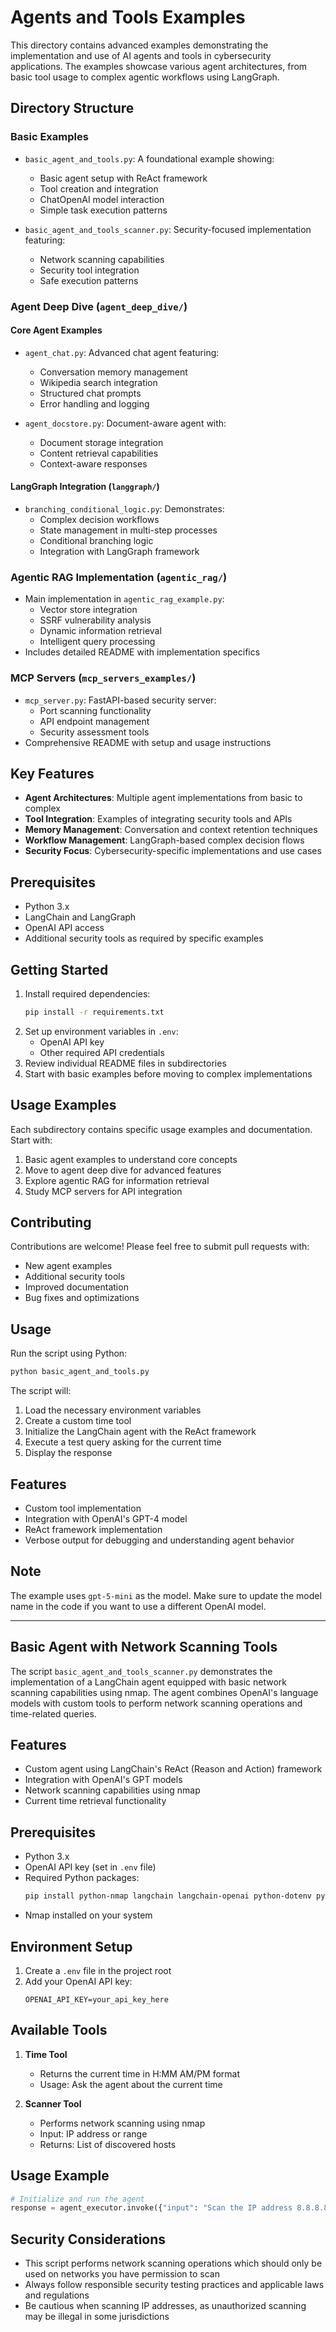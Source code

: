 # Agents and Tools Examples

This directory contains advanced examples demonstrating the implementation and use of AI agents and tools in cybersecurity applications. The examples showcase various agent architectures, from basic tool usage to complex agentic workflows using LangGraph.

## Directory Structure

### Basic Examples
- `basic_agent_and_tools.py`: A foundational example showing:
  - Basic agent setup with ReAct framework
  - Tool creation and integration
  - ChatOpenAI model interaction
  - Simple task execution patterns

- `basic_agent_and_tools_scanner.py`: Security-focused implementation featuring:
  - Network scanning capabilities
  - Security tool integration
  - Safe execution patterns

### Agent Deep Dive (`agent_deep_dive/`)

#### Core Agent Examples
- `agent_chat.py`: Advanced chat agent featuring:
  - Conversation memory management
  - Wikipedia search integration
  - Structured chat prompts
  - Error handling and logging

- `agent_docstore.py`: Document-aware agent with:
  - Document storage integration
  - Content retrieval capabilities
  - Context-aware responses

#### LangGraph Integration (`langgraph/`)
- `branching_conditional_logic.py`: Demonstrates:
  - Complex decision workflows
  - State management in multi-step processes
  - Conditional branching logic
  - Integration with LangGraph framework

### Agentic RAG Implementation (`agentic_rag/`)
- Main implementation in `agentic_rag_example.py`:
  - Vector store integration
  - SSRF vulnerability analysis
  - Dynamic information retrieval
  - Intelligent query processing
- Includes detailed README with implementation specifics

### MCP Servers (`mcp_servers_examples/`)
- `mcp_server.py`: FastAPI-based security server:
  - Port scanning functionality
  - API endpoint management
  - Security assessment tools
- Comprehensive README with setup and usage instructions

## Key Features

- **Agent Architectures**: Multiple agent implementations from basic to complex
- **Tool Integration**: Examples of integrating security tools and APIs
- **Memory Management**: Conversation and context retention techniques
- **Workflow Management**: LangGraph-based complex decision flows
- **Security Focus**: Cybersecurity-specific implementations and use cases

## Prerequisites

- Python 3.x
- LangChain and LangGraph
- OpenAI API access
- Additional security tools as required by specific examples

## Getting Started

1. Install required dependencies:
   ```bash
   pip install -r requirements.txt
   ```
2. Set up environment variables in `.env`:
   - OpenAI API key
   - Other required API credentials
3. Review individual README files in subdirectories
4. Start with basic examples before moving to complex implementations

## Usage Examples

Each subdirectory contains specific usage examples and documentation. Start with:
1. Basic agent examples to understand core concepts
2. Move to agent deep dive for advanced features
3. Explore agentic RAG for information retrieval
4. Study MCP servers for API integration

## Contributing

Contributions are welcome! Please feel free to submit pull requests with:
- New agent examples
- Additional security tools
- Improved documentation
- Bug fixes and optimizations

## Usage

Run the script using Python:
```bash
python basic_agent_and_tools.py
```

The script will:
1. Load the necessary environment variables
2. Create a custom time tool
3. Initialize the LangChain agent with the ReAct framework
4. Execute a test query asking for the current time
5. Display the response


## Features

- Custom tool implementation
- Integration with OpenAI's GPT-4 model
- ReAct framework implementation
- Verbose output for debugging and understanding agent behavior

## Note

The example uses `gpt-5-mini` as the model. Make sure to update the model name in the code if you want to use a different OpenAI model.


---

## Basic Agent with Network Scanning Tools

The script `basic_agent_and_tools_scanner.py` demonstrates the implementation of a LangChain agent equipped with basic network scanning capabilities using nmap. The agent combines OpenAI's language models with custom tools to perform network scanning operations and time-related queries.

## Features

- Custom agent using LangChain's ReAct (Reason and Action) framework
- Integration with OpenAI's GPT models
- Network scanning capabilities using nmap
- Current time retrieval functionality

## Prerequisites

- Python 3.x
- OpenAI API key (set in `.env` file)
- Required Python packages:
  ```bash
  pip install python-nmap langchain langchain-openai python-dotenv pydantic
  ```
- Nmap installed on your system

## Environment Setup

1. Create a `.env` file in the project root
2. Add your OpenAI API key:
   ```
   OPENAI_API_KEY=your_api_key_here
   ```

## Available Tools

1. **Time Tool**
   - Returns the current time in H:MM AM/PM format
   - Usage: Ask the agent about the current time

2. **Scanner Tool**
   - Performs network scanning using nmap
   - Input: IP address or range
   - Returns: List of discovered hosts

## Usage Example

```python
# Initialize and run the agent
response = agent_executor.invoke({"input": "Scan the IP address 8.8.8.8"})
```

## Security Considerations

- This script performs network scanning operations which should only be used on networks you have permission to scan
- Always follow responsible security testing practices and applicable laws and regulations
- Be cautious when scanning IP addresses, as unauthorized scanning may be illegal in some jurisdictions

